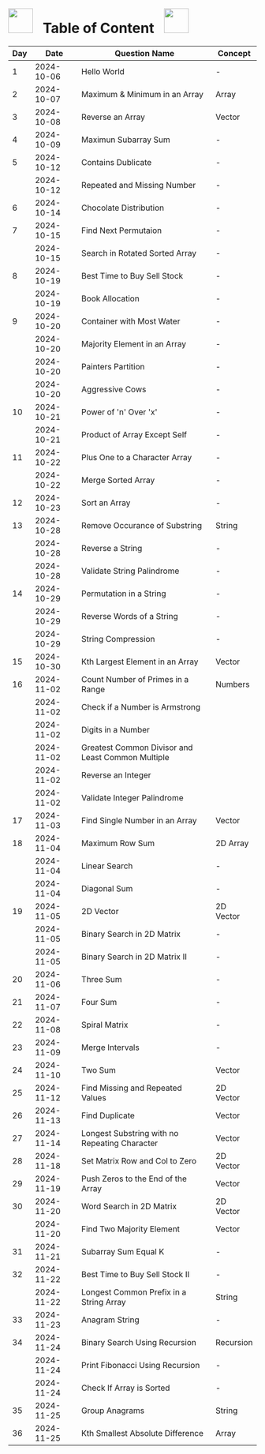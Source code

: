 # <img src="https://user-images.githubusercontent.com/74038190/213844263-a8897a51-32f4-4b3b-b5c2-e1528b89f6f3.png" width="50px" /> &nbsp; Table of Content &nbsp; <img src="https://user-images.githubusercontent.com/74038190/213844263-a8897a51-32f4-4b3b-b5c2-e1528b89f6f3.png" width="50px" />

| Day | Date       | Question Name                                     | Concept   |
| --- | ---------- | ------------------------------------------------- | --------- |
| 1   | 2024-10-06 | Hello World                                       | -         |
| 2   | 2024-10-07 | Maximum & Minimum in an Array                     | Array     |
| 3   | 2024-10-08 | Reverse an Array                                  | Vector    |
| 4   | 2024-10-09 | Maximun Subarray Sum                              | -         |
| 5   | 2024-10-12 | Contains Dublicate                                | -         |
|     | 2024-10-12 | Repeated and Missing Number                       | -         |
| 6   | 2024-10-14 | Chocolate Distribution                            | -         |
| 7   | 2024-10-15 | Find Next Permutaion                              | -         |
|     | 2024-10-15 | Search in Rotated Sorted Array                    | -         |
| 8   | 2024-10-19 | Best Time to Buy Sell Stock                       | -         |
|     | 2024-10-19 | Book Allocation                                   | -         |
| 9   | 2024-10-20 | Container with Most Water                         | -         |
|     | 2024-10-20 | Majority Element in an Array                      | -         |
|     | 2024-10-20 | Painters Partition                                | -         |
|     | 2024-10-20 | Aggressive Cows                                   | -         |
| 10  | 2024-10-21 | Power of 'n' Over 'x'                             | -         |
|     | 2024-10-21 | Product of Array Except Self                      | -         |
| 11  | 2024-10-22 | Plus One to a Character Array                     | -         |
|     | 2024-10-22 | Merge Sorted Array                                | -         |
| 12  | 2024-10-23 | Sort an Array                                     | -         |
| 13  | 2024-10-28 | Remove Occurance of Substring                     | String    |
|     | 2024-10-28 | Reverse a String                                  | -         |
|     | 2024-10-28 | Validate String Palindrome                        | -         |
| 14  | 2024-10-29 | Permutation in a String                           | -         |
|     | 2024-10-29 | Reverse Words of a String                         | -         |
|     | 2024-10-29 | String Compression                                | -         |
| 15  | 2024-10-30 | Kth Largest Element in an Array                   | Vector    |
| 16  | 2024-11-02 | Count Number of Primes in a Range                 | Numbers   |
|     | 2024-11-02 | Check if a Number is Armstrong                    |           |
|     | 2024-11-02 | Digits in a Number                                |           |
|     | 2024-11-02 | Greatest Common Divisor and Least Common Multiple |           |
|     | 2024-11-02 | Reverse an Integer                                |           |
|     | 2024-11-02 | Validate Integer Palindrome                       |           |
| 17  | 2024-11-03 | Find Single Number in an Array                    | Vector    |
| 18  | 2024-11-04 | Maximum Row Sum                                   | 2D Array  |
|     | 2024-11-04 | Linear Search                                     | -         |
|     | 2024-11-04 | Diagonal Sum                                      | -         |
| 19  | 2024-11-05 | 2D Vector                                         | 2D Vector |
|     | 2024-11-05 | Binary Search in 2D Matrix                        | -         |
|     | 2024-11-05 | Binary Search in 2D Matrix II                     | -         |
| 20  | 2024-11-06 | Three Sum                                         | -         |
| 21  | 2024-11-07 | Four Sum                                          | -         |
| 22  | 2024-11-08 | Spiral Matrix                                     | -         |
| 23  | 2024-11-09 | Merge Intervals                                   | -         |
| 24  | 2024-11-10 | Two Sum                                           | Vector    |
| 25  | 2024-11-12 | Find Missing and Repeated Values                  | 2D Vector |
| 26  | 2024-11-13 | Find Duplicate                                    | Vector    |
| 27  | 2024-11-14 | Longest Substring with no Repeating Character     | Vector    |
| 28  | 2024-11-18 | Set Matrix Row and Col to Zero                    | 2D Vector |
| 29  | 2024-11-19 | Push Zeros to the End of the Array                | Vector    |
| 30  | 2024-11-20 | Word Search in 2D Matrix                          | 2D Vector |
|     | 2024-11-20 | Find Two Majority Element                         | Vector    |
| 31  | 2024-11-21 | Subarray Sum Equal K                              | -         |
| 32  | 2024-11-22 | Best Time to Buy Sell Stock II                    | -         |
|     | 2024-11-22 | Longest Common Prefix in a String Array           | String    |
| 33  | 2024-11-23 | Anagram String                                    | -         |
| 34  | 2024-11-24 | Binary Search Using Recursion                     | Recursion |
|     | 2024-11-24 | Print Fibonacci Using Recursion                   | -         |
|     | 2024-11-24 | Check If Array is Sorted                          | -         |
| 35  | 2024-11-25 | Group Anagrams                                    | String    |
| 36  | 2024-11-25 | Kth Smallest Absolute Difference                  | Array     |
